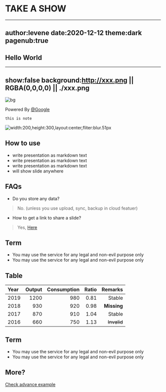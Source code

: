 # TAKE A SHOW
---
author:levene
date:2020-12-12
theme:dark
pagenub:true
---


## Hello World 
---
show:false
background:http://xxx.png || RGBA(0,0,0,0) || ./xxx.png
---
![bg](xxx.png "456")

Powered By [@Google](http://twitter.com/google "123")

```note
this is note
```

![width:200,height:300,layout:center,fliter:blur.51px](./xx.png)


## How to use

- write presentation as markdown text
- write presentation as markdown text
- write presentation as markdown text
- will show slide anywhere


## FAQs
- Do you store any data? 
> No. (unless you use upload, sync, backup in cloud featuer)

- How to get a link to share a slide?
> Yes, [Here](http://xxx/xxxx)


## Term
- You may use the service for any legal and non-evil purpose only
- You may use the service for any legal and non-evil purpose only

## Table
| Year | Output | Consumption | Ratio |     Remarks |
|:-----|-------:|------------:|------:|------------:|
| 2019 |   1200 |         980 |  0.81 |      Stable |
| 2018 |    930 |         920 |  0.98 | **Missing** |
| 2017 |    870 |         910 |  1.04 |      Stable |
| 2016 |    660 |         750 |  1.13 | ~~Invalid~~ |


## Term
- You may use the service for any legal and non-evil purpose only
- You may use the service for any legal and non-evil purpose only

## More?

[Check advance example](http://xxxx.com/xxx)
